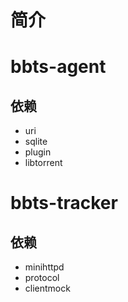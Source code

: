 # 简介





# bbts-agent
## 依赖
- uri
- sqlite
- plugin
- libtorrent





# bbts-tracker
## 依赖
- minihttpd
- protocol
- clientmock





